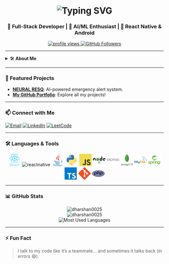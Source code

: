 <h1 align="center">
  <img src="https://readme-typing-svg.herokuapp.com?font=Fira+Code&pause=750&color=2EDDBF&width=435&lines=Hi+%F0%9F%91%8B%2C+I'm+Dharshan+B" alt="Typing SVG" />
</h1>
<h3 align="center">🚀 Full-Stack Developer | 🧠 AI/ML Enthusiast | 📱 React Native & Android</h3>

<p align="center">
  <a href="https://github.com/Dharshan0025">
    <img src="https://komarev.com/ghpvc/?username=Dharshan0025&label=Profile%20views&color=0e75b6&style=flat" alt="profile views"/>
  </a>
  <a href="https://github.com/Dharshan0025?tab=followers">
    <img src="https://img.shields.io/github/followers/Dharshan0025?label=Followers&style=social" alt="GitHub Followers"/>
  </a>
</p>

---

<details>
  <summary>🛠️ <b>About Me</b></summary>
  
  - 🎓 <b>Passionate Full-Stack Developer</b> specializing in <b>React Native</b>, <b>Android Studio (Kotlin/Java)</b>, and <b>AI/ML projects</b>.
  - 🔭 <b>Currently Building:</b> <a href="https://github.com/Dharshan0025/neural-resq.git">NEURAL RESQ</a> – an AI-powered emergency alert system.
  - 🌱 <b>Learning:</b> Spring Boot
  - 👯 <b>Open to Collaborate On:</b>
    - 📱 React Native & Android Apps
    - 🌐 Full-stack Open Source Projects
  - 🤝 <b>Looking for Help With:</b>
    - 🧠 Training ML models for distress detection
    - 📱 UI for React Native/Android apps
    - 🔧 Optimizing backend APIs (Node.js + MongoDB)
    - 🌐 Integrating ML Models into apps
</details>

---

### 🌟 Featured Projects

- <b><a href="https://github.com/Dharshan0025/neural-resq.git">NEURAL RESQ</a></b>: AI-powered emergency alert system.
- <b><a href="https://github.com/Dharshan0025">My GitHub Portfolio</a></b>: Explore all my projects!

---

### 📫 Connect with Me

<p>
  <a href="mailto:dharshanb0025@gmail.com"><img src="https://img.shields.io/badge/Email-Dharshan0025-blue?style=flat-square&logo=gmail" alt="Email"></a>
  <a href="https://linkedin.com/in/dharshan%20b" target="_blank"><img src="https://img.shields.io/badge/LinkedIn-Dharshan%20B-blue?style=flat-square&logo=linkedin" alt="LinkedIn"></a>
  <a href="https://leetcode.com/u/dharshanb0025/" target="_blank"><img src="https://img.shields.io/badge/LeetCode-dharshanb0025-orange?style=flat-square&logo=leetcode" alt="LeetCode"></a>
</p>

---

### 🛠️ Languages & Tools

<p align="center">
  <img src="https://raw.githubusercontent.com/devicons/devicon/master/icons/react/react-original-wordmark.svg" alt="react" width="40" height="40"/>
  <img src="https://reactnative.dev/img/header_logo.svg" alt="reactnative" width="40" height="40"/>
  <img src="https://raw.githubusercontent.com/devicons/devicon/master/icons/java/java-original.svg" alt="java" width="40" height="40"/>
  <img src="https://raw.githubusercontent.com/devicons/devicon/master/icons/python/python-original.svg" alt="python" width="40" height="40"/>
  <img src="https://raw.githubusercontent.com/devicons/devicon/master/icons/javascript/javascript-original.svg" alt="javascript" width="40" height="40"/>
  <img src="https://raw.githubusercontent.com/devicons/devicon/master/icons/nodejs/nodejs-original-wordmark.svg" alt="nodejs" width="40" height="40"/>
  <img src="https://raw.githubusercontent.com/devicons/devicon/master/icons/express/express-original-wordmark.svg" alt="express" width="40" height="40"/>
  <img src="https://raw.githubusercontent.com/devicons/devicon/master/icons/mongodb/mongodb-original-wordmark.svg" alt="mongodb" width="40" height="40"/>
  <img src="https://raw.githubusercontent.com/devicons/devicon/master/icons/mysql/mysql-original-wordmark.svg" alt="mysql" width="40" height="40"/>
  <img src="https://raw.githubusercontent.com/devicons/devicon/master/icons/spring/spring-original-wordmark.svg" alt="spring" width="40" height="40"/>
  <img src="https://raw.githubusercontent.com/devicons/devicon/master/icons/typescript/typescript-original.svg" alt="typescript" width="40" height="40"/>
  <img src="https://raw.githubusercontent.com/devicons/devicon/master/icons/git/git-original.svg" alt="git" width="40" height="40"/>
  <img src="https://raw.githubusercontent.com/devicons/devicon/master/icons/php/php-original.svg" alt="php" width="40" height="40"/>
</p>

---

### 📊 GitHub Stats

<p align="center">
  <img src="https://github-readme-stats.vercel.app/api?username=Dharshan0025&show_icons=true&locale=en&theme=tokyonight" alt="dharshan0025" />
  <br/>
  <img src="https://github-readme-streak-stats.herokuapp.com/?user=Dharshan0025&theme=tokyonight" alt="dharshan0025" />
  <br/>
  <img src="https://github-readme-stats.vercel.app/api/top-langs/?username=Dharshan0025&layout=compact&langs_count=8&theme=tokyonight" alt="Most Used Languages"/>
</p>

---

### ⚡ Fun Fact

> I talk to my code like it’s a teammate… and sometimes it talks back (in errors 😅).
